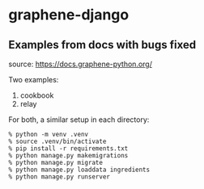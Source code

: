 
# graphene-django

## Examples from docs with bugs fixed

source: https://docs.graphene-python.org/

Two examples:  
1) cookbook  
2) relay

For both, a similar setup in each directory:
```
% python -m venv .venv
% source .venv/bin/activate
% pip install -r requirements.txt 
% python manage.py makemigrations
% python manage.py migrate
% python manage.py loaddata ingredients
% python manage.py runserver
```